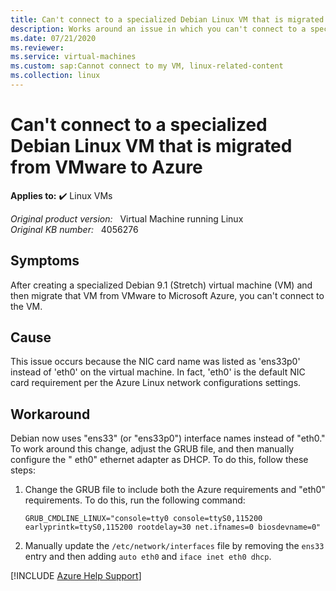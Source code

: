 ```yaml
---
title: Can't connect to a specialized Debian Linux VM that is migrated from VMware to Azure
description: Works around an issue in which you can't connect to a specialized Debian Linux virtual machine that is migrated from VMware to Azure.
ms.date: 07/21/2020
ms.reviewer: 
ms.service: virtual-machines
ms.custom: sap:Cannot connect to my VM, linux-related-content
ms.collection: linux
---
```

# Can't connect to a specialized Debian Linux VM that is migrated from VMware to Azure

**Applies to:** :heavy_check_mark: Linux VMs

_Original product version:_ &nbsp; Virtual Machine running Linux  
_Original KB number:_ &nbsp; 4056276

## Symptoms

After creating a specialized Debian 9.1 (Stretch) virtual machine (VM) and then migrate that VM from VMware to Microsoft Azure, you can't connect to the VM.

## Cause

This issue occurs because the NIC card name was listed as 'ens33p0' instead of 'eth0' on the virtual machine. In fact, 'eth0' is the default NIC card requirement per the Azure Linux network configurations settings.

## Workaround

Debian now uses "ens33" (or "ens33p0") interface names instead of "eth0." To work around this change, adjust the GRUB file, and then manually configure the " eth0" ethernet adapter as DHCP. To do this, follow these steps:  

1. Change the GRUB file to include both the Azure requirements and "eth0" requirements. To do this, run the following command:

    ```console
    GRUB_CMDLINE_LINUX="console=tty0 console=ttyS0,115200 earlyprintk=ttyS0,115200 rootdelay=30 net.ifnames=0 biosdevname=0"
    ```  

2. Manually update the `/etc/network/interfaces` file by removing the `ens33` entry and then adding `auto eth0` and `iface inet eth0 dhcp`.

[!INCLUDE [Azure Help Support](../../../includes/azure-help-support.md)]
